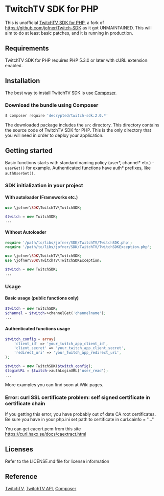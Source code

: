 # TwitchTV SDK for PHP

This is unofficial [TwitchTV SDK for PHP](https://github.com/decrypted/Twitch-SDK), a fork of https://github.com/jofner/Twitch-SDK as it got UNMAINTAINED. This will aim to do at least basic patches, and it is running in production.

## Requirements

TwitchTV SDK for PHP requires PHP 5.3.0 or later with cURL extension enabled.

## Installation

The best way to install TwitchTV SDK is use [Composer](http://getcomposer.org/).

### Download the bundle using Composer

```bash
$ composer require 'decrypted/twitch-sdk:2.0.*'
```

The downloaded package includes the `src` directory. This directory contains
the source code of TwitchTV SDK for PHP. This is the only directory
that you will need in order to deploy your application.

## Getting started

Basic functions starts with standard naming policy (user*, channel* etc.) -
`userGet()` for example. Authenticated functions have auth* prefixes,
like `authUserGet()`.

### SDK initialization in your project

#### With autoloader (Frameworks etc.)

```php
use \jofner\SDK\TwitchTV\TwitchSDK;

$twitch = new TwitchSDK;
...
```

#### Without Autoloader

```php
require '/path/to/libs/jofner/SDK/TwitchTV/TwitchSDK.php';
require '/path/to/libs/jofner/SDK/TwitchTV/TwitchSDKException.php';

use \jofner\SDK\TwitchTV\TwitchSDK;
use \jofner\SDK\TwitchTV\TwitchSDKException;

$twitch = new TwitchSDK;
...
```

### Usage

#### Basic usage (public functions only)

```php
$twitch = new TwitchSDK;
$channel = $twitch->channelGet('channelname');
...
```

#### Authenticated functions usage

```php
$twitch_config = array(
    'client_id' => 'your_twitch_app_client_id',
    'client_secret' => 'your_twitch_app_client_secret',
    'redirect_uri' => 'your_twitch_app_redirect_uri',
);

$twitch = new TwitchSDK($twitch_config);
$loginURL = $twitch->authLoginURL('user_read');
...
```

More examples you can find soon at Wiki pages.

### Error: curl SSL certificate problem: self signed certificate in certificate chain

If you getting this error, you have probably out of date CA root certificates.
Be sure you have in your php.ini set path to certificate in curl.cainfo = "..."

You can get cacert.pem from this site https://curl.haxx.se/docs/caextract.html

## Licenses

Refer to the LICENSE.md file for license information

## Reference

[TwitchTV](http://www.twitch.tv/),
[TwitchTV API](https://github.com/justintv/Twitch-API),
[Composer](http://getcomposer.org/)
